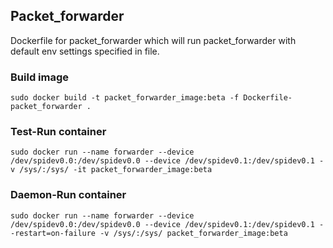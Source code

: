 ## Packet_forwarder

Dockerfile for packet_forwarder which will run packet_forwarder with default env settings specified in file.
### Build image

`sudo docker build -t packet_forwarder_image:beta -f Dockerfile-packet_forwarder .`
### Test-Run container

`sudo docker run --name forwarder --device /dev/spidev0.0:/dev/spidev0.0 --device /dev/spidev0.1:/dev/spidev0.1 -v /sys/:/sys/ -it packet_forwarder_image:beta`
### Daemon-Run container

`sudo docker run --name forwarder --device /dev/spidev0.0:/dev/spidev0.0 --device /dev/spidev0.1:/dev/spidev0.1 --restart=on-failure -v /sys/:/sys/ packet_forwarder_image:beta`

